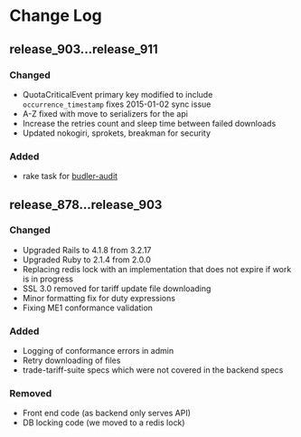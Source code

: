 # Change Log

## release_903...release_911
### Changed
- QuotaCriticalEvent primary key modified to include `occurrence_timestamp` fixes 2015-01-02 sync issue
- A-Z fixed with move to serializers for the api
- Increase the retries count and sleep time between failed downloads
- Updated nokogiri, sprokets, breakman for security

### Added
- rake task for [budler-audit](https://github.com/rubysec/bundler-audit)

## release_878...release_903
### Changed
- Upgraded Rails to 4.1.8 from 3.2.17
- Upgraded Ruby to 2.1.4 from 2.0.0
- Replacing redis lock with an implementation that does not expire if work is in progress
- SSL 3.0 removed for tariff update file downloading
- Minor formatting fix for duty expressions
- Fixing ME1 conformance validation

### Added
- Logging of conformance errors in admin
- Retry downloading of files
- trade-tariff-suite specs which were not covered in the backend specs

### Removed
- Front end code (as backend only serves API)
- DB locking code (we moved to a redis lock)
